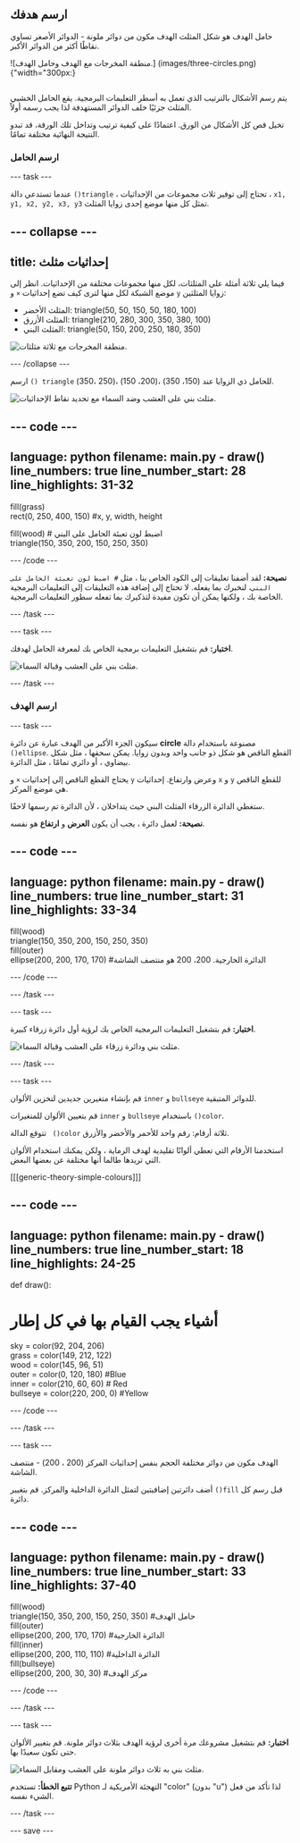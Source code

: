 ## ارسم هدفك
<div style="display: flex; flex-wrap: wrap">
<div style="flex-basis: 200px; flex-grow: 1; margin-right: 15px;">
حامل الهدف هو شكل المثلث الهدف مكون من دوائر ملونة - الدوائر الأصغر تساوي نقاطًا أكثر من الدوائر الأكبر. 
</div>
<div>

![منطقة المخرجات مع الهدف وحامل الهدف.] 
(images/three-circles.png) {"width="300px:}

</div>
</div>

يتم رسم الأشكال بالترتيب الذي تعمل به أسطر التعليمات البرمجية. يقع الحامل الخشبي المثلث جزئيًا خلف الدوائر المستهدفة لذا يجب رسمه أولاً.

تخيل قص كل الأشكال من الورق. اعتمادًا على كيفية ترتيب وتداخل تلك الورقة، قد تبدو النتيجة النهائية مختلفة تمامًا.

### ارسم الحامل

--- task ---

عندما تستدعي دالة `()triangle` ، تحتاج إلى توفير ثلاث مجموعات من الإحداثيات ، `x1, y1, x2, y2, x3, y3` تمثل كل منها موضع إحدى زوايا المثلث.

--- collapse ---
---
title: إحداثيات مثلث
---

  فيما يلي ثلاثة أمثلة على المثلثات، لكل منها مجموعات مختلفة من الإحداثيات. انظر إلى موضع الشبكة لكل منها لترى كيف تضع إحداثيات `×` و `y` زوايا المثلثين:
  + المثلث الأخضر: triangle(50, 50, 150, 50, 180, 100)
  + المثلث الأزرق: triangle(210, 280, 300, 350, 380, 100)
  + المثلث البني: triangle(50, 150, 200, 250, 180, 350)

  ![منطقة المخرجات مع ثلاثة مثلثات.](images/triangles-coords.png)

--- /collapse ---

ارسم `() triangle` للحامل ذي الزوايا عند (150، 350) ،(200، 150) ،(250 ،350).

![مثلث بني على العشب وضد السماء مع تحديد نقاط الإحداثيات.](images/stand_coords.png)

--- code ---
---
language: python filename: main.py - draw() line_numbers: true line_number_start: 28
line_highlights: 31-32
---

  fill(grass)   
rect(0, 250, 400, 150) #x, y, width, height

  fill(wood) # اضبط لون تعبئة الحامل على البني     
triangle(150, 350, 200, 150, 250, 350)


--- /code ---

**نصيحة:** لقد أضفنا تعليقات إلى الكود الخاص بنا ، مثل `# اضبط لون تعبئة الحامل على البني`، لنخبرك بما يفعله. لا تحتاج إلى إضافة هذه التعليقات إلى التعليمات البرمجية الخاصة بك ، ولكنها يمكن أن تكون مفيدة لتذكيرك بما تفعله سطور التعليمات البرمجية.

--- /task ---

--- task ---

**اختبار:** قم بتشغيل التعليمات برمجية الخاص بك لمعرفة الحامل لهدفك.

![مثلث بني على العشب وقبالة السماء.](images/target-stand.png)

--- /task ---

### ارسم الهدف

--- task ---

سيكون الجزء الأكبر من الهدف عبارة عن دائرة **circle** مصنوعة باستخدام دالة `()ellipse`. القطع الناقص هو شكل ذو جانب واحد وبدون زوايا. يمكن سحقها ، مثل شكل بيضاوي ، أو دائري تمامًا ، مثل الدائرة.

يحتاج القطع الناقص إلى إحداثيات `×` و `y` وعرض وارتفاع. إحداثيات `x` و `y` للقطع الناقص هي موضع المركز.

ستغطي الدائرة الزرقاء المثلث البني حيث يتداخلان ، لأن الدائرة تم رسمها لاحقًا.

**نصيحة:** لعمل دائرة ، يجب أن يكون **العرض** و **ارتفاع** هو نفسه.

--- code ---
---
language: python filename: main.py - draw() line_numbers: true line_number_start: 31
line_highlights: 33-34
---

  fill(wood)   
triangle(150, 350, 200, 150, 250, 350)   
fill(outer)    
ellipse(200, 200, 170, 170) #الدائرة الخارجية. 200، 200 هو منتصف الشاشة

--- /code ---

--- /task ---

--- task ---

**اختبار:** قم بتشغيل التعليمات البرمجية الخاص بك لرؤية أول دائرة زرقاء كبيرة.

![مثلث بني ودائرة زرقاء على العشب وقبالة السماء.](images/blue-circle.png)

--- /task ---

--- task ---

قم بإنشاء متغيرين جديدين لتخزين الألوان `inner` و `bullseye` للدوائر المتبقية.

قم بتعيين الألوان للمتغيرات `inner` و `bullseye` باستخدام `()color`.

تتوقع الدالة ` ()color` ثلاثة أرقام: رقم واحد للأحمر والأخضر والأزرق.

استخدمنا الأرقام التي تعطي ألوانًا تقليدية لهدف الرماية ، ولكن يمكنك استخدام الألوان التي تريدها طالما أنها مختلفة عن بعضها البعض.

[[[generic-theory-simple-colours]]]

--- code ---
---
language: python filename: main.py - draw() line_numbers: true line_number_start: 18
line_highlights: 24-25
---

def draw():   
# أشياء يجب القيام بها في كل إطار

  sky = color(92, 204, 206)   
grass = color(149, 212, 122)   
wood = color(145, 96, 51)   
outer = color(0, 120, 180) #Blue    
inner = color(210, 60, 60) # Red    
bullseye = color(220, 200, 0) #Yellow

--- /code ---

--- /task ---

--- task ---

الهدف مكون من دوائر مختلفة الحجم بنفس إحداثيات المركز (200 ، 200) - منتصف الشاشة.

أضف دائرتين إضافيتين لتمثل الدائرة الداخلية والمركز. قم بتغيير `()fill` قبل رسم كل دائرة.

--- code ---
---
language: python filename: main.py - draw() line_numbers: true line_number_start: 33
line_highlights: 37-40
---

  fill(wood)    
triangle(150, 350, 200, 150, 250, 350) #حامل الهدف    
fill(outer)   
ellipse(200, 200, 170, 170) #الدائرة الخارجية   
fill(inner)   
ellipse(200, 200, 110, 110) #الدائرة الداخلية    
fill(bullseye)   
ellipse(200, 200, 30, 30) #مركز الهدف

--- /code ---

--- /task ---

--- task ---

**اختبار:** قم بتشغيل مشروعك مرة أخرى لرؤية الهدف بثلاث دوائر ملونة. قم بتغيير الألوان حتى تكون سعيدًا بها.

![مثلث بني به ثلاث دوائر ملونة على العشب ومقابل السماء.](images/three-circles.png)

**تتبع الخطأ:** تستخدم Python التهجئة الأمريكية لـ "color" (بدون "u") لذا تأكد من فعل الشيء نفسه.

--- /task ---

--- save ---

